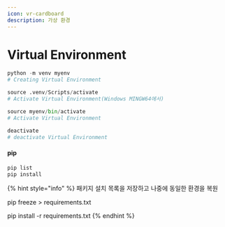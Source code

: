 ```yaml
---
icon: vr-cardboard
description: 가상 환경
---
```


# Virtual Environment

```python
python -m venv myenv
# Creating Virtual Environment

source .venv/Scripts/activate
# Activate Virtual Environment(Windows MINGW64에서)

source myenv/bin/activate
# Activate Virtual Environment

deactivate
# deactivate Virtual Environment
```

#### pip

```bash
pip list
pip install
```

{% hint style="info" %}
패키지 설치 목록을 저장하고 나중에 동일한 환경을 복원

pip freeze > requirements.txt

pip install -r requirements.txt
{% endhint %}

